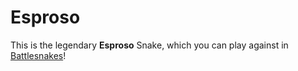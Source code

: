 # Esproso
This is the legendary **Esproso** Snake, which you can play against in [Battlesnakes](https://play.battlesnake.com)!